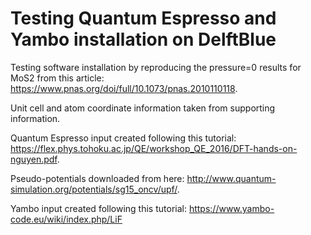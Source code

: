 # Testing Quantum Espresso and Yambo installation on DelftBlue
Testing software installation by reproducing the pressure=0 results for MoS2 from this article: https://www.pnas.org/doi/full/10.1073/pnas.2010110118.

Unit cell and atom coordinate information taken from supporting information.

Quantum Espresso input created following this tutorial: https://flex.phys.tohoku.ac.jp/QE/workshop_QE_2016/DFT-hands-on-nguyen.pdf.

Pseudo-potentials downloaded from here: http://www.quantum-simulation.org/potentials/sg15_oncv/upf/.

Yambo input created following this tutorial: https://www.yambo-code.eu/wiki/index.php/LiF

